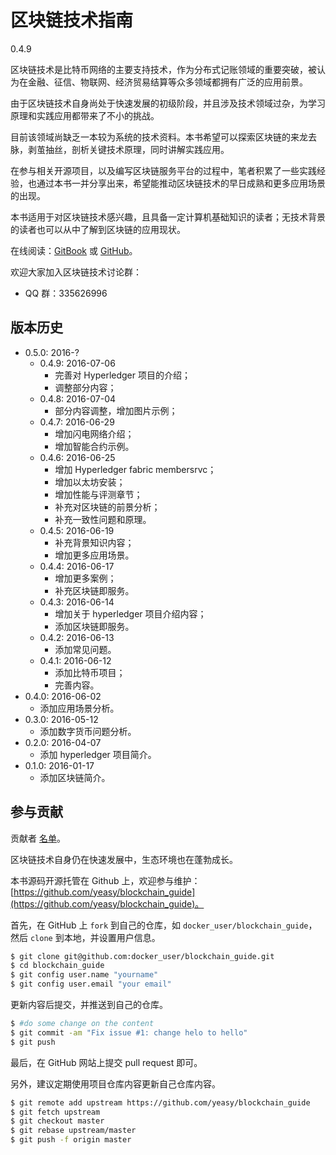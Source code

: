 # 区块链技术指南
0.4.9

区块链技术是比特币网络的主要支持技术，作为分布式记账领域的重要突破，被认为在金融、征信、物联网、经济贸易结算等众多领域都拥有广泛的应用前景。

由于区块链技术自身尚处于快速发展的初级阶段，并且涉及技术领域过杂，为学习原理和实践应用都带来了不小的挑战。

目前该领域尚缺乏一本较为系统的技术资料。本书希望可以探索区块链的来龙去脉，剥茧抽丝，剖析关键技术原理，同时讲解实践应用。

在参与相关开源项目，以及编写区块链服务平台的过程中，笔者积累了一些实践经验，也通过本书一并分享出来，希望能推动区块链技术的早日成熟和更多应用场景的出现。

本书适用于对区块链技术感兴趣，且具备一定计算机基础知识的读者；无技术背景的读者也可以从中了解到区块链的应用现状。

在线阅读：[GitBook](https://www.gitbook.com/book/yeasy/blockchain_guide) 或 [GitHub](https://github.com/yeasy/blockchain_guide/blob/master/SUMMARY.md)。

欢迎大家加入区块链技术讨论群：

* QQ 群：335626996

## 版本历史
* 0.5.0: 2016-?
  * 0.4.9: 2016-07-06
      * 完善对 Hyperledger 项目的介绍；
      * 调整部分内容；
  * 0.4.8: 2016-07-04
      * 部分内容调整，增加图片示例；
  * 0.4.7: 2016-06-29
      * 增加闪电网络介绍；
      * 增加智能合约示例。
  * 0.4.6: 2016-06-25
      * 增加 Hyperledger fabric membersrvc；
      * 增加以太坊安装；
      * 增加性能与评测章节；
      * 补充对区块链的前景分析；
      * 补充一致性问题和原理。
  * 0.4.5: 2016-06-19
      * 补充背景知识内容；
      * 增加更多应用场景。
  * 0.4.4: 2016-06-17
      * 增加更多案例；
      * 补充区块链即服务。
  * 0.4.3: 2016-06-14
      * 增加关于 hyperledger 项目介绍内容；
      * 添加区块链即服务。
  * 0.4.2: 2016-06-13
      * 添加常见问题。
  * 0.4.1: 2016-06-12
      * 添加比特币项目；
      * 完善内容。
* 0.4.0: 2016-06-02
    * 添加应用场景分析。
* 0.3.0: 2016-05-12
    * 添加数字货币问题分析。
* 0.2.0: 2016-04-07
    * 添加 hyperledger 项目简介。
* 0.1.0: 2016-01-17
    * 添加区块链简介。

## 参与贡献
贡献者 [名单](https://github.com/yeasy/blockchain_guide/graphs/contributors)。

区块链技术自身仍在快速发展中，生态环境也在蓬勃成长。

本书源码开源托管在 Github 上，欢迎参与维护：[https://github.com/yeasy/blockchain_guide](https://github.com/yeasy/blockchain_guide)。

首先，在 GitHub 上 `fork` 到自己的仓库，如 `docker_user/blockchain_guide`，然后 `clone` 到本地，并设置用户信息。

```sh
$ git clone git@github.com:docker_user/blockchain_guide.git
$ cd blockchain_guide
$ git config user.name "yourname"
$ git config user.email "your email"
```

更新内容后提交，并推送到自己的仓库。

```sh
$ #do some change on the content
$ git commit -am "Fix issue #1: change helo to hello"
$ git push
```

最后，在 GitHub 网站上提交 pull request 即可。

另外，建议定期使用项目仓库内容更新自己仓库内容。
```sh
$ git remote add upstream https://github.com/yeasy/blockchain_guide
$ git fetch upstream
$ git checkout master
$ git rebase upstream/master
$ git push -f origin master
```
